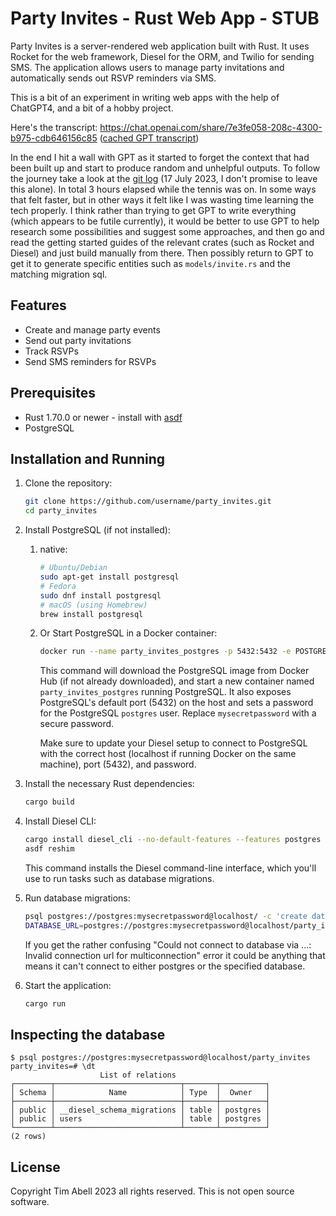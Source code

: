 # Party Invites - Rust Web App - STUB

Party Invites is a server-rendered web application built with Rust. It uses Rocket for the web framework, Diesel for the ORM, and Twilio for sending SMS. The application allows users to manage party invitations and automatically sends out RSVP reminders via SMS.

This is a bit of an experiment in writing web apps with the help of ChatGPT4, and a bit of a hobby project.

Here's the transcript: <https://chat.openai.com/share/7e3fe058-208c-4300-b975-cdb646156c85> ([cached GPT transcript](gpt-log.txt))

In the end I hit a wall with GPT as it started to forget the context that had been built up and start to produce random and unhelpful outputs. To follow the journey take a look at the [git log](https://github.com/timabell/party-invites/commits/main) (17 July 2023, I don't promise to leave this alone). In total 3 hours elapsed while the tennis was on. In some ways that felt faster, but in other ways it felt like I was wasting time learning the tech properly. I think rather than trying to get GPT to write everything (which appears to be futile currently), it would be better to use GPT to help research some possibilities and suggest some approaches, and then go and read the getting started guides of the relevant crates (such as Rocket and Diesel) and just build manually from there. Then possibly return to GPT to get it to generate specific entities such as `models/invite.rs` and the matching migration sql.

## Features

- Create and manage party events
- Send out party invitations
- Track RSVPs
- Send SMS reminders for RSVPs

## Prerequisites

- Rust 1.70.0 or newer - install with [asdf](https://asdf-vm.com/)
- PostgreSQL

## Installation and Running

1. Clone the repository:

    ```bash
    git clone https://github.com/username/party_invites.git
    cd party_invites
    ```

1. Install PostgreSQL (if not installed):

    1. native:

        ```bash
        # Ubuntu/Debian
        sudo apt-get install postgresql
        # Fedora
        sudo dnf install postgresql
        # macOS (using Homebrew)
        brew install postgresql
        ```

    2. Or Start PostgreSQL in a Docker container:

        ```bash
        docker run --name party_invites_postgres -p 5432:5432 -e POSTGRES_PASSWORD=mysecretpassword -d postgres
        ```

        This command will download the PostgreSQL image from Docker Hub (if not already downloaded), and start a new container named `party_invites_postgres` running PostgreSQL. It also exposes PostgreSQL's default port (5432) on the host and sets a password for the PostgreSQL `postgres` user. Replace `mysecretpassword` with a secure password.

        Make sure to update your Diesel setup to connect to PostgreSQL with the correct host (localhost if running Docker on the same machine), port (5432), and password.

1. Install the necessary Rust dependencies:

    ```bash
    cargo build
    ```

4. Install Diesel CLI:

    ```bash
    cargo install diesel_cli --no-default-features --features postgres
    asdf reshim
    ```

    This command installs the Diesel command-line interface, which you'll use to run tasks such as database migrations.

1. Run database migrations:

    ```bash
    psql postgres://postgres:mysecretpassword@localhost/ -c 'create database party_invites;'
    DATABASE_URL=postgres://postgres:mysecretpassword@localhost/party_invites diesel migration run
    ```

    If you get the rather confusing "Could not connect to database via ...: Invalid connection url for multiconnection" error it could be anything that means it can't connect to either postgres or the specified database.

1. Start the application:

    ```bash
    cargo run
    ```

## Inspecting the database

```
$ psql postgres://postgres:mysecretpassword@localhost/party_invites
party_invites=# \dt
                    List of relations
┌────────┬────────────────────────────┬───────┬──────────┐
│ Schema │            Name            │ Type  │  Owner   │
├────────┼────────────────────────────┼───────┼──────────┤
│ public │ __diesel_schema_migrations │ table │ postgres │
│ public │ users                      │ table │ postgres │
└────────┴────────────────────────────┴───────┴──────────┘
(2 rows)
```


## License

Copyright Tim Abell 2023 all rights reserved. This is not open source software.

